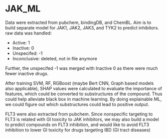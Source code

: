 # JAK_ML
Data were extracted from pubchem, bindingDB, and ChemBL. Aim is to build separate model for JAK1, JAK2, JAK3, and TYK2 to predict inhibitors.
raw data was handled: 
  * Active: 1
  * Inactive: 0
  * Unspecifed: -1
  * Inconclusive: deleted, not in file anymore
  
Further, the unspecifed -1 was merged with Inactive 0 as there were much fewer inactive drugs. 

After training SVM, RF, RGBoost (maybe Bert CNN, Graph based models also applicable), SHAP values were calculated to evaluate the importance of features, which could be converted to substructures of the compound. Thus could help alleviate black box in machine learning. By doing explainable ML, we could figure out which substructures could lead to positive output.   

FLT3 were also extracted from pubchem. Since nonspecific targeting to FLT3 is related with GI toxicity to JAK inhibitors, we may also build a model to predict compounds on FLT3 inhibition, and would like to avoid FLT3 inhibition to lower GI toxicity for drugs targeting IBD (GI tract diseases)
